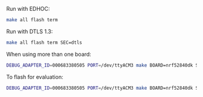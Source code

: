 Run with EDHOC:

```bash
make all flash term
```

Run with DTLS 1.3:

```bash
make all flash term SEC=dtls
```

When using more than one board:

```bash
DEBUG_ADAPTER_ID=000683380505 PORT=/dev/ttyACM3 make BOARD=nrf52840dk SEC=edhoc flash term
```

To flash for evaluation:

```bash
DEBUG_ADAPTER_ID=000683380505 PORT=/dev/ttyACM3 make BOARD=nrf52840dk SEC=edhoc MODE=eval TIMES=5 flash term
```
